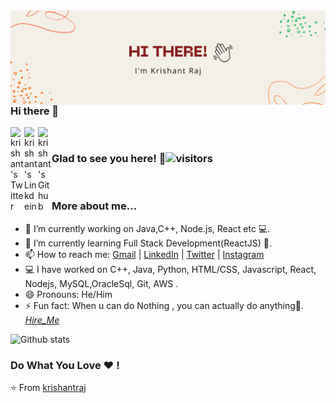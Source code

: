 <img align='right'  src="https://github.com/krishantraj/krishantraj/blob/main/github%20profile%20cover.gif?raw=true">

<br>

### Hi there 👋
<a href="https://twitter.com/krishantraj1">
  <img align="left" alt="krishant's Twitter" width="22px" src="https://cdn.jsdelivr.net/npm/simple-icons@v3/icons/twitter.svg" />
</a>
<a href="https://www.linkedin.com/in/krishant-r-7a14441b2//">
  <img align="left" alt="krishant's Linkdein" width="22px" src="https://cdn.jsdelivr.net/npm/simple-icons@v3/icons/linkedin.svg" />
</a>
<a href="https://github.com/krishantraj">
  <img align="left" alt="krishant's Github" width="22px" src="https://cdn.jsdelivr.net/npm/simple-icons@v3/icons/github.svg" />
</a>

<br>



### Glad to see you here! 🤩![visitors](https://visitor-badge.glitch.me/badge?page_id=krishantraj)

<br>

### More about me...

- 🔭 I’m currently working on Java,C++, Node.js, React etc 💻.
- 🌱 I’m currently learning Full Stack Development(ReactJS) 🚀.
- 📫 How to reach me: [Gmail](mailto:krishantraj191@gmail.com) | [LinkedIn](https://www.linkedin.com/in/krishant-r-7a14441b2//) | [Twitter](https://twitter.com/krishantraj1) | [Instagram](https://instagram.com/raj_krishaanthh)
- 💻 I have worked on C++, Java, Python, HTML/CSS, Javascript, React, Nodejs, MySQL,OracleSql, Git, AWS .
- 😄 Pronouns: He/Him
- ⚡ Fun fact: When u can do Nothing , you can actually do anything🤣. [*Hire_Me*](mailto:krishantraj191@gmail.com?Subject=I'm%20excited%20to%20work%20with%20you%20Krishant)

![Github stats](https://github-readme-stats.vercel.app/api?username=krishantraj&show_icons=true&hide_border=true)

### Do What You Love ❤️ !

⭐️ From [krishantraj](https://github.com/krishantraj)



